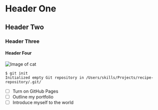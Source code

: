  # Header One
 ## Header Two
 ### Header Three
#### Header Four
![Image of cat](https://unsplash.com/photos/orange-blue-and-white-cat-painting-6L4jcwgDNNE)

```
$ git init
Initialized empty Git repository in /Users/skills/Projects/recipe-repository/.git/
```
- [ ] Turn on GitHub Pages
- [ ] Outline my portfolio
- [ ] Introduce myself to the world
